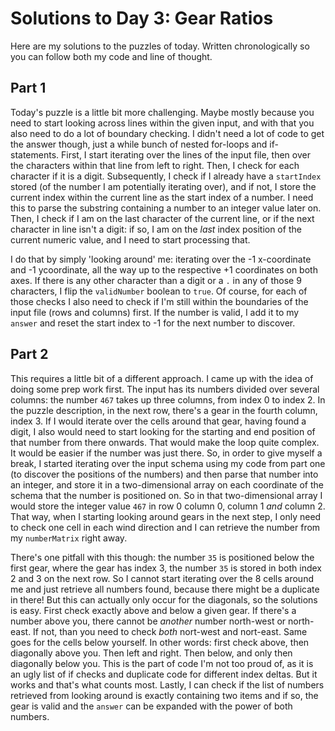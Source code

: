 # Solutions to Day 3: Gear Ratios

Here are my solutions to the puzzles of today. Written chronologically so you can follow both my code and line of thought.

## Part 1

Today's puzzle is a little bit more challenging. Maybe mostly because you need to start looking across lines within the given input, and with that you also need to do a lot of boundary checking. I didn't need a lot of code to get the answer though, just a while bunch of nested for-loops and if-statements. First, I start iterating over the lines of the input file, then over the characters within that line from left to right. Then, I check for each character if it is a digit. Subsequently, I check if I already have a `startIndex` stored (of the number I am potentially iterating over), and if not, I store the current index within the current line as the start index of a number. I need this to parse the substring containing a number to an integer value later on. Then, I check if I am on the last character of the current line, or if the next character in line isn't a digit: if so, I am on the _last_ index position of the current numeric value, and I need to start processing that.

I do that by simply 'looking around' me: iterating over the -1 x-coordinate and -1 ycoordinate, all the way up to the respective +1 coordinates on both axes. If there is any other character than a digit or a `.` in any of those 9 characters, I flip the `validNumber` boolean to `true`. Of course, for each of those checks I also need to check if I'm still within the boundaries of the input file (rows and columns) first. If the number is valid, I add it to my `answer` and reset the start index to -1 for the next number to discover.

## Part 2

This requires a little bit of a different approach. I came up with the idea of doing some prep work first. The input has its numbers divided over several columns: the number `467` takes up three columns, from index 0 to index 2. In the puzzle description, in the next row, there's a gear in the fourth column, index 3. If I would iterate over the cells around that gear, having found a digit, I also would need to start looking for the starting and end position of that number from there onwards. That would make the loop quite complex. It would be easier if the number was just there. So, in order to give myself a break, I started iterating over the input schema using my code from part one (to discover the positions of the numbers) and then parse that number into an integer, and store it in a two-dimensional array on each coordinate of the schema that the number is positioned on. So in that two-dimensional array I would store the integer value `467` in row 0 column 0, column 1 _and_ column 2. That way, when I starting looking around gears in the next step, I only need to check one cell in each wind direction and I can retrieve the number from my `numberMatrix` right away.

There's one pitfall with this though: the number `35` is positioned below the first gear, where the gear has index 3, the number `35` is stored in both index 2 and 3 on the next row. So I cannot start iterating over the 8 cells around me and just retrieve all numbers found, because there might be a duplicate in there! But this can actually only occur for the diagonals, so the solutions is easy. First check exactly above and below a given gear. If there's a number above you, there cannot be _another_ number north-west or north-east. If not, than you need to check _both_ nort-west and nort-east. Same goes for the cells below yourself. In other words: first check above, then diagonally above you. Then left and right. Then below, and only then diagonally below you. This is the part of code I'm not too proud of, as it is an ugly list of if checks and duplicate code for different index deltas. But it works and that's what counts most. Lastly, I can check if the list of numbers retrieved from looking around is exactly containing two items and if so, the gear is valid and the `answer` can be expanded with the power of both numbers.